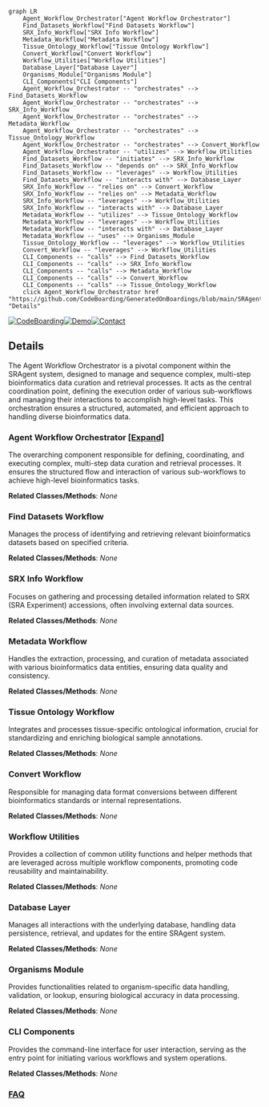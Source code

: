 ```mermaid
graph LR
    Agent_Workflow_Orchestrator["Agent Workflow Orchestrator"]
    Find_Datasets_Workflow["Find Datasets Workflow"]
    SRX_Info_Workflow["SRX Info Workflow"]
    Metadata_Workflow["Metadata Workflow"]
    Tissue_Ontology_Workflow["Tissue Ontology Workflow"]
    Convert_Workflow["Convert Workflow"]
    Workflow_Utilities["Workflow Utilities"]
    Database_Layer["Database Layer"]
    Organisms_Module["Organisms Module"]
    CLI_Components["CLI Components"]
    Agent_Workflow_Orchestrator -- "orchestrates" --> Find_Datasets_Workflow
    Agent_Workflow_Orchestrator -- "orchestrates" --> SRX_Info_Workflow
    Agent_Workflow_Orchestrator -- "orchestrates" --> Metadata_Workflow
    Agent_Workflow_Orchestrator -- "orchestrates" --> Tissue_Ontology_Workflow
    Agent_Workflow_Orchestrator -- "orchestrates" --> Convert_Workflow
    Agent_Workflow_Orchestrator -- "utilizes" --> Workflow_Utilities
    Find_Datasets_Workflow -- "initiates" --> SRX_Info_Workflow
    Find_Datasets_Workflow -- "depends on" --> SRX_Info_Workflow
    Find_Datasets_Workflow -- "leverages" --> Workflow_Utilities
    Find_Datasets_Workflow -- "interacts with" --> Database_Layer
    SRX_Info_Workflow -- "relies on" --> Convert_Workflow
    SRX_Info_Workflow -- "relies on" --> Metadata_Workflow
    SRX_Info_Workflow -- "leverages" --> Workflow_Utilities
    SRX_Info_Workflow -- "interacts with" --> Database_Layer
    Metadata_Workflow -- "utilizes" --> Tissue_Ontology_Workflow
    Metadata_Workflow -- "leverages" --> Workflow_Utilities
    Metadata_Workflow -- "interacts with" --> Database_Layer
    Metadata_Workflow -- "uses" --> Organisms_Module
    Tissue_Ontology_Workflow -- "leverages" --> Workflow_Utilities
    Convert_Workflow -- "leverages" --> Workflow_Utilities
    CLI_Components -- "calls" --> Find_Datasets_Workflow
    CLI_Components -- "calls" --> SRX_Info_Workflow
    CLI_Components -- "calls" --> Metadata_Workflow
    CLI_Components -- "calls" --> Convert_Workflow
    CLI_Components -- "calls" --> Tissue_Ontology_Workflow
    click Agent_Workflow_Orchestrator href "https://github.com/CodeBoarding/GeneratedOnBoardings/blob/main/SRAgent/Agent_Workflow_Orchestrator.md" "Details"
```

[![CodeBoarding](https://img.shields.io/badge/Generated%20by-CodeBoarding-9cf?style=flat-square)](https://github.com/CodeBoarding/GeneratedOnBoardings)[![Demo](https://img.shields.io/badge/Try%20our-Demo-blue?style=flat-square)](https://www.codeboarding.org/demo)[![Contact](https://img.shields.io/badge/Contact%20us%20-%20contact@codeboarding.org-lightgrey?style=flat-square)](mailto:contact@codeboarding.org)

## Details

The Agent Workflow Orchestrator is a pivotal component within the SRAgent system, designed to manage and sequence complex, multi-step bioinformatics data curation and retrieval processes. It acts as the central coordination point, defining the execution order of various sub-workflows and managing their interactions to accomplish high-level tasks. This orchestration ensures a structured, automated, and efficient approach to handling diverse bioinformatics data.

### Agent Workflow Orchestrator [[Expand]](./Agent_Workflow_Orchestrator.md)
The overarching component responsible for defining, coordinating, and executing complex, multi-step data curation and retrieval processes. It ensures the structured flow and interaction of various sub-workflows to achieve high-level bioinformatics tasks.


**Related Classes/Methods**: _None_

### Find Datasets Workflow
Manages the process of identifying and retrieving relevant bioinformatics datasets based on specified criteria.


**Related Classes/Methods**: _None_

### SRX Info Workflow
Focuses on gathering and processing detailed information related to SRX (SRA Experiment) accessions, often involving external data sources.


**Related Classes/Methods**: _None_

### Metadata Workflow
Handles the extraction, processing, and curation of metadata associated with various bioinformatics data entities, ensuring data quality and consistency.


**Related Classes/Methods**: _None_

### Tissue Ontology Workflow
Integrates and processes tissue-specific ontological information, crucial for standardizing and enriching biological sample annotations.


**Related Classes/Methods**: _None_

### Convert Workflow
Responsible for managing data format conversions between different bioinformatics standards or internal representations.


**Related Classes/Methods**: _None_

### Workflow Utilities
Provides a collection of common utility functions and helper methods that are leveraged across multiple workflow components, promoting code reusability and maintainability.


**Related Classes/Methods**: _None_

### Database Layer
Manages all interactions with the underlying database, handling data persistence, retrieval, and updates for the entire SRAgent system.


**Related Classes/Methods**: _None_

### Organisms Module
Provides functionalities related to organism-specific data handling, validation, or lookup, ensuring biological accuracy in data processing.


**Related Classes/Methods**: _None_

### CLI Components
Provides the command-line interface for user interaction, serving as the entry point for initiating various workflows and system operations.


**Related Classes/Methods**: _None_



### [FAQ](https://github.com/CodeBoarding/GeneratedOnBoardings/tree/main?tab=readme-ov-file#faq)